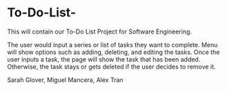 # To-Do-List-

This will contain our To-Do List Project for Software Engineering.


The user would input a series or list of tasks they want to complete. Menu will show options such as adding, deleting, and editing the tasks. Once the user inputs a task, the page will show the task that has been added. Otherwise, the task stays or gets deleted if the user decides to remove it. 


Sarah Glover, Miguel Mancera, Alex Tran

